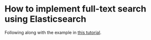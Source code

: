 # How to implement full-text search using Elasticsearch

Following along with the example in [this tutorial](https://blog.patricktriest.com/text-search-docker-elasticsearch/).
